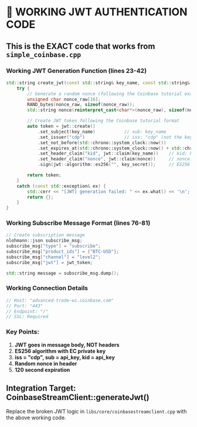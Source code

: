 # 🔑 WORKING JWT AUTHENTICATION CODE

## This is the EXACT code that works from `simple_coinbase.cpp`

### Working JWT Generation Function (lines 23-42)
```cpp
std::string create_jwt(const std::string& key_name, const std::string& key_secret) {
    try {
        // Generate a random nonce (following the Coinbase tutorial exactly)
        unsigned char nonce_raw[16];
        RAND_bytes(nonce_raw, sizeof(nonce_raw));
        std::string nonce(reinterpret_cast<char*>(nonce_raw), sizeof(nonce_raw));

        // Create JWT token following the Coinbase tutorial format
        auto token = jwt::create()
            .set_subject(key_name)           // sub: key_name
            .set_issuer("cdp")               // iss: "cdp" (not the key!)
            .set_not_before(std::chrono::system_clock::now())
            .set_expires_at(std::chrono::system_clock::now() + std::chrono::seconds{120})
            .set_header_claim("kid", jwt::claim(key_name))    // kid: key_name
            .set_header_claim("nonce", jwt::claim(nonce))     // nonce: random bytes
            .sign(jwt::algorithm::es256("", key_secret));     // ES256 with private key

        return token;
    }
    catch (const std::exception& ex) {
        std::cerr << "[JWT] generation failed: " << ex.what() << '\n';
        return {};
    }
}
```

### Working Subscribe Message Format (lines 76-81)
```cpp
// Create subscription message
nlohmann::json subscribe_msg;
subscribe_msg["type"] = "subscribe";
subscribe_msg["product_ids"] = {"BTC-USD"};
subscribe_msg["channel"] = "level2";
subscribe_msg["jwt"] = jwt_token;

std::string message = subscribe_msg.dump();
```

### Working Connection Details
```cpp
// Host: "advanced-trade-ws.coinbase.com"
// Port: "443" 
// Endpoint: "/"
// SSL: Required
```

### Key Points:
1. **JWT goes in message body, NOT headers**
2. **ES256 algorithm with EC private key**
3. **iss = "cdp", sub = api_key, kid = api_key**
4. **Random nonce in header**
5. **120 second expiration**

## Integration Target: CoinbaseStreamClient::generateJwt()
Replace the broken JWT logic in `libs/core/coinbasestreamclient.cpp` with the above working code. 